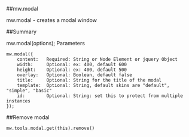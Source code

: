 ##mw.modal

mw.modal - creates a modal window

##Summary

mw.modal(options); Parameters
```
mw.modal({
    content:   Required: String or Node Element or jquery Object
    width:     Optional: ex: 400, default 600
    height:    Optional: ex: 400, default 500
    overlay:   Optional: Boolean, default false
    title:     Optional: String for the title of the modal
    template:  Optional: String, default skins are "default", "simple", "basic"  
    id:        Optional: String: set this to protect from multiple instances
});
```
 
##Remove modal
```
mw.tools.modal.get(this).remove()
```
